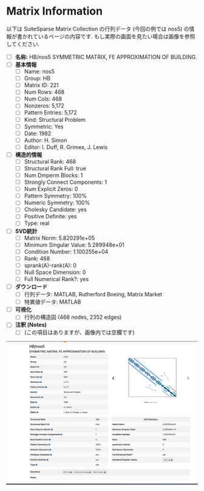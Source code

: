 # Matrix Information

以下は SuiteSparse Matrix Collection の行列データ (今回の例では nos5) の情報が書かれているページの内容です. もし実際の画面を見たい場合は画像を参照してください.

- [ ] **名称:** HB/nos5 SYMMETRIC MATRIX, FE APPROXIMATION OF BUILDING.
- [ ] **基本情報**
    - [ ] Name: nos5
    - [ ] Group: HB
    - [ ] Matrix ID: 221
    - [ ] Num Rows: 468
    - [ ] Num Cols: 468
    - [ ] Nonzeros: 5,172
    - [ ] Pattern Entries: 5,172
    - [ ] Kind: Structural Problem
    - [ ] Symmetric: Yes
    - [ ] Date: 1982
    - [ ] Author: H. Simon
    - [ ] Editor: I. Duff, R. Grimes, J. Lewis
- [ ] **構造的情報**
    - [ ] Structural Rank: 468
    - [ ] Structural Rank Full: true
    - [ ] Num Dmperm Blocks: 1
    - [ ] Strongly Connect Components: 1
    - [ ] Num Explicit Zeros: 0
    - [ ] Pattern Symmetry: 100%
    - [ ] Numeric Symmetry: 100%
    - [ ] Cholesky Candidate: yes
    - [ ] Positive Definite: yes
    - [ ] Type: real
- [ ] **SVD統計**
    - [ ] Matrix Norm: 5.820291e+05
    - [ ] Minimum Singular Value: 5.289948e+01
    - [ ] Condition Number: 1.100255e+04
    - [ ] Rank: 468
    - [ ] sprank(A)-rank(A): 0
    - [ ] Null Space Dimension: 0
    - [ ] Full Numerical Rank?: yes
- [ ] **ダウンロード**
    - [ ] 行列データ: MATLAB, Rutherford Boeing, Matrix Market
    - [ ] 特異値データ: MATLAB
- [ ] **可視化**
    - [ ] 行列の構造図 (468 nodes, 2352 edges)
- [ ] **注釈 (Notes)**
    - [ ] (この項目はありますが、画像内では空欄です)

![nos5.png](nos5.png)
